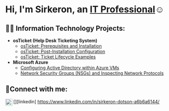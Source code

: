 <h1>Hi, I'm Sirkeron, an <a href="https://linkedin.com/in/sirkeron-dotson-a6b6a6144">IT Professional</a>☺</h1>

<h2>👨‍💻 Information Technology Projects:</h2>

- <b>osTicket (Help Desk Ticketing System)</b>
   - [osTicket: Prerequisites and Installation](https://github.com/Sirkeron19/osticket-prereqs)
  - [osTicket: Post-Installation Configuration](https://github.com/Sirkeron19/osTicket-Post-Installation-Configuration)
  - [osTicket: Ticket Lifecycle Examples](https://github.com/Sirkeron19/ticket-lifecycle/)
- <b>Microsoft Azure</b>
  - [Configuring Active Directory within Azure VMs](https://github.com/Sirkeron19/Configuring-Active-Directory-within-Azure-VMs)
  - [Network Security Groups (NSGs) and Inspecting Network Protocols](https://github.com/Sirkeron19/azure-network-protocols/)

<h2>🤳Connect with me:</h2>


[<img align="left" alt="Josh | LinkedIn" width="22px" src="https://cdn.jsdelivr.net/npm/simple-icons@v3/icons/linkedin.svg" />][linkedin]
https://www.linkedin.com/in/sirkeron-dotson-a6b6a6144/
